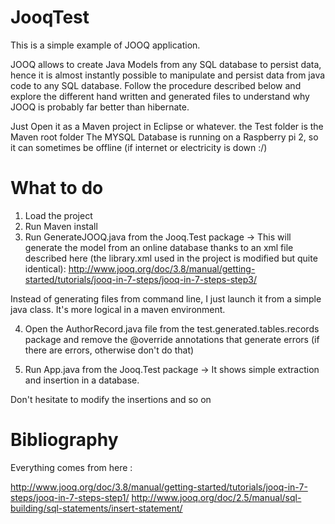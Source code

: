 # JooqTest

This is a simple example of JOOQ application.

JOOQ allows to create Java Models from any SQL database to persist data, hence it is almost instantly possible to manipulate and persist data from java code to any SQL database.
Follow the procedure described below and explore the different hand written and generated files to understand why JOOQ is probably far better than hibernate.

Just Open it as a Maven project in Eclipse or whatever. the Test folder is the Maven root folder
The MYSQL Database is running on a Raspberry pi 2, so it can sometimes be offline (if internet or electricity is down :/)

# What to do
1. Load the project
2. Run Maven install
3. Run GenerateJOOQ.java from the Jooq.Test package
  -> This will generate the model from an online database thanks to an xml file described here  (the library.xml used in the project is modified but quite identical):
  http://www.jooq.org/doc/3.8/manual/getting-started/tutorials/jooq-in-7-steps/jooq-in-7-steps-step3/
  
  Instead of generating files from command line, I just launch it from a simple java class. It's more logical in a maven environment.

4. Open the AuthorRecord.java file from the test.generated.tables.records package and remove the @override annotations that generate errors (if there are errors, otherwise don't do that) 

5. Run App.java from the Jooq.Test package
 -> It shows simple extraction and insertion in a database.
 
 Don't hesitate to modify the insertions and so on
 
 # Bibliography
 Everything comes from here :
 
 http://www.jooq.org/doc/3.8/manual/getting-started/tutorials/jooq-in-7-steps/jooq-in-7-steps-step1/
 http://www.jooq.org/doc/2.5/manual/sql-building/sql-statements/insert-statement/
  

